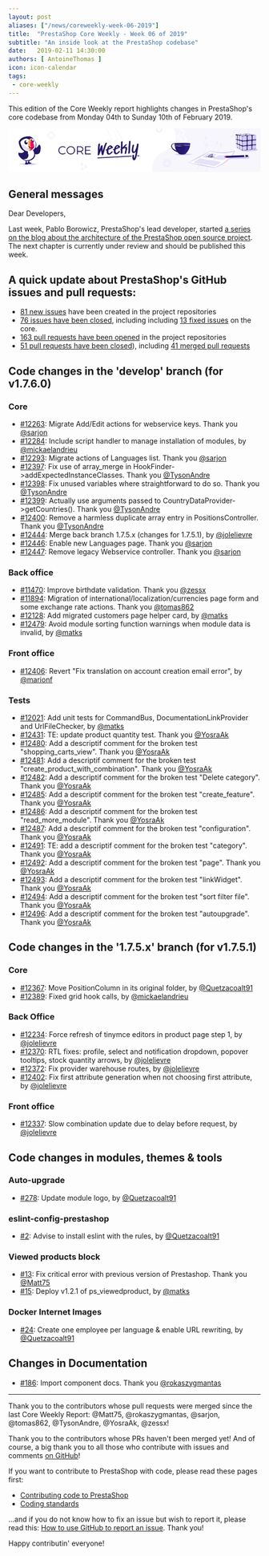 ```yaml
---
layout: post
aliases: ["/news/coreweekly-week-06-2019"]
title:  "PrestaShop Core Weekly - Week 06 of 2019"
subtitle: "An inside look at the PrestaShop codebase"
date:   2019-02-11 14:30:00
authors: [ AntoineThomas ]
icon: icon-calendar
tags:
 - core-weekly
---
```


This edition of the Core Weekly report highlights changes in PrestaShop's core codebase from Monday 04th to Sunday 10th of February 2019.

![Core Weekly banner](/assets/images/2018/12/banner-core-weekly.jpg)


## General messages

Dear Developers,

Last week, Pablo Borowicz, PrestaShop's lead developer, started [a series on the blog about the architecture of the PrestaShop open source project](http://build.prestashop.com/news/prestashop-in-2019-and-beyond-introduction/). The next chapter is currently under review and should be published this week.


## A quick update about PrestaShop's GitHub issues and pull requests:

- [81 new issues](https://github.com/search?q=org%3APrestaShop+is%3Apublic++-repo%3Aprestashop%2Fprestashop.github.io++is%3Aissue+created%3A2019-02-04..2019-02-10) have been created in the project repositories
- [76 issues have been closed](https://github.com/search?q=org%3APrestaShop+is%3Apublic++-repo%3Aprestashop%2Fprestashop.github.io++is%3Aissue+closed%3A2019-02-04..2019-02-10), including including [13 fixed issues](https://github.com/search?q=org%3APrestaShop+is%3Apublic++-repo%3Aprestashop%2Fprestashop.github.io++is%3Aissue+label%3Afixed+closed%3A2019-02-04..2019-02-10) on the core.
- [163 pull requests have been opened](https://github.com/search?q=org%3APrestaShop+is%3Apublic++-repo%3Aprestashop%2Fprestashop.github.io++is%3Apr+created%3A2019-02-04..2019-02-10) in the project repositories
- [51 pull requests have been closed](https://github.com/search?q=org%3APrestaShop+is%3Apublic++-repo%3Aprestashop%2Fprestashop.github.io++is%3Apr+closed%3A2019-02-04..2019-02-10)), including [41 merged pull requests](https://github.com/search?q=org%3APrestaShop+is%3Apublic++-repo%3Aprestashop%2Fprestashop.github.io++is%3Apr+merged%3A2019-02-04..2019-02-10)

## Code changes in the 'develop' branch (for v1.7.6.0)

### Core

* [#12263](https://github.com/PrestaShop/PrestaShop/pull/12263): Migrate Add/Edit actions for webservice keys. Thank you [@sarjon](https://github.com/sarjon)
* [#12284](https://github.com/PrestaShop/PrestaShop/pull/12284): Include script handler to manage installation of modules, by [@mickaelandrieu](https://github.com/mickaelandrieu)
* [#12293](https://github.com/PrestaShop/PrestaShop/pull/12293): Migrate actions of Languages list. Thank you [@sarjon](https://github.com/sarjon)
* [#12397](https://github.com/PrestaShop/PrestaShop/pull/12397): Fix use of array_merge in HookFinder->addExpectedInstanceClasses. Thank you [@TysonAndre](https://github.com/TysonAndre)
* [#12398](https://github.com/PrestaShop/PrestaShop/pull/12398): Fix unused variables where straightforward to do so. Thank you [@TysonAndre](https://github.com/TysonAndre)
* [#12399](https://github.com/PrestaShop/PrestaShop/pull/12399): Actually use arguments passed to CountryDataProvider->getCountries(). Thank you [@TysonAndre](https://github.com/TysonAndre)
* [#12400](https://github.com/PrestaShop/PrestaShop/pull/12400): Remove a harmless duplicate array entry in PositionsController. Thank you [@TysonAndre](https://github.com/TysonAndre)
* [#12444](https://github.com/PrestaShop/PrestaShop/pull/12444): Merge back branch 1.7.5.x (changes for 1.7.5.1), by [@jolelievre](https://github.com/jolelievre)
* [#12446](https://github.com/PrestaShop/PrestaShop/pull/12446): Enable new Languages page. Thank you [@sarjon](https://github.com/sarjon)
* [#12447](https://github.com/PrestaShop/PrestaShop/pull/12447): Remove legacy Webservice controller. Thank you [@sarjon](https://github.com/sarjon)


### Back office

* [#11470](https://github.com/PrestaShop/PrestaShop/pull/11470): Improve birthdate validation. Thank you [@zessx](https://github.com/zessx)
* [#11894](https://github.com/PrestaShop/PrestaShop/pull/11894): Migration of international/localization/currencies page form and some exchange rate actions. Thank you [@tomas862](https://github.com/tomas862)
* [#12128](https://github.com/PrestaShop/PrestaShop/pull/12128): Add migrated customers page helper card, by [@matks](https://github.com/matks)
* [#12479](https://github.com/PrestaShop/PrestaShop/pull/12479): Avoid module sorting function warnings when module data is invalid, by [@matks](https://github.com/matks)


### Front office

* [#12406](https://github.com/PrestaShop/PrestaShop/pull/12406): Revert "Fix translation on account creation email error", by [@marionf](https://github.com/marionf)


### Tests

* [#12021](https://github.com/PrestaShop/PrestaShop/pull/12021): Add unit tests for CommandBus, DocumentationLinkProvider and UrlFileChecker, by [@matks](https://github.com/matks)
* [#12431](https://github.com/PrestaShop/PrestaShop/pull/12431): TE: update product quantity test. Thank you [@YosraAk](https://github.com/YosraAk)
* [#12480](https://github.com/PrestaShop/PrestaShop/pull/12480): Add a descriptif comment for the broken test "shopping_carts_view". Thank you [@YosraAk](https://github.com/YosraAk)
* [#12481](https://github.com/PrestaShop/PrestaShop/pull/12481): Add a descriptif comment for the broken test "create_product_with_combination". Thank you [@YosraAk](https://github.com/YosraAk)
* [#12482](https://github.com/PrestaShop/PrestaShop/pull/12482): Add a descriptif comment for the broken test "Delete category". Thank you [@YosraAk](https://github.com/YosraAk)
* [#12485](https://github.com/PrestaShop/PrestaShop/pull/12485): Add a descriptif comment for the broken test "create_feature". Thank you [@YosraAk](https://github.com/YosraAk)
* [#12486](https://github.com/PrestaShop/PrestaShop/pull/12486): Add a descriptif comment for the broken test "read_more_module". Thank you [@YosraAk](https://github.com/YosraAk)
* [#12487](https://github.com/PrestaShop/PrestaShop/pull/12487): Add a descriptif comment for the broken test "configuration". Thank you [@YosraAk](https://github.com/YosraAk)
* [#12491](https://github.com/PrestaShop/PrestaShop/pull/12491): TE: add a descriptif comment for the broken test "category". Thank you [@YosraAk](https://github.com/YosraAk)
* [#12492](https://github.com/PrestaShop/PrestaShop/pull/12492): Add a descriptif comment for the broken test "page". Thank you [@YosraAk](https://github.com/YosraAk)
* [#12493](https://github.com/PrestaShop/PrestaShop/pull/12493): Add a descriptif comment for the broken test "linkWidget". Thank you [@YosraAk](https://github.com/YosraAk)
* [#12494](https://github.com/PrestaShop/PrestaShop/pull/12494): Add a descriptif comment for the broken test "sort filter file". Thank you [@YosraAk](https://github.com/YosraAk)
* [#12496](https://github.com/PrestaShop/PrestaShop/pull/12496): Add a descriptif comment for the broken test "autoupgrade". Thank you [@YosraAk](https://github.com/YosraAk)


## Code changes in the '1.7.5.x' branch (for v1.7.5.1)

### Core

* [#12367](https://github.com/PrestaShop/PrestaShop/pull/12367): Move PositionColumn in its original folder, by [@Quetzacoalt91](https://github.com/Quetzacoalt91)
* [#12389](https://github.com/PrestaShop/PrestaShop/pull/12389): Fixed grid hook calls, by [@mickaelandrieu](https://github.com/mickaelandrieu)


### Back Office


* [#12234](https://github.com/PrestaShop/PrestaShop/pull/12234): Force refresh of tinymce editors in product page step 1, by [@jolelievre](https://github.com/jolelievre)
* [#12370](https://github.com/PrestaShop/PrestaShop/pull/12370): RTL fixes: profile, select and notification dropdown, popover tooltips, stock quantity arrows, by [@jolelievre](https://github.com/jolelievre)
* [#12372](https://github.com/PrestaShop/PrestaShop/pull/12372): Fix provider warehouse routes, by [@jolelievre](https://github.com/jolelievre)
* [#12402](https://github.com/PrestaShop/PrestaShop/pull/12402): Fix first attribute generation when not choosing first attribute, by [@jolelievre](https://github.com/jolelievre)


### Front office

* [#12337](https://github.com/PrestaShop/PrestaShop/pull/12337): Slow combination update due to delay before request, by [@jolelievre](https://github.com/jolelievre)


## Code changes in modules, themes & tools


###  Auto-upgrade

* [#278](https://github.com/PrestaShop/autoupgrade/pull/278): Update module logo, by [@Quetzacoalt91](https://github.com/Quetzacoalt91)


### eslint-config-prestashop

* [#2](https://github.com/PrestaShop/eslint-config/pull/2): Advise to install eslint with the rules, by [@Quetzacoalt91](https://github.com/Quetzacoalt91)


### Viewed products block

* [#13](https://github.com/PrestaShop/ps_viewedproduct/pull/13): Fix critical error with previous version of Prestashop. Thank you [@Matt75](https://github.com/Matt75)
* [#15](https://github.com/PrestaShop/ps_viewedproduct/pull/15): Deploy v1.2.1 of ps_viewedproduct, by [@matks](https://github.com/matks)


### Docker Internet Images

* [#24](https://github.com/PrestaShop/docker-internal-images/pull/24): Create one employee per language & enable URL rewriting, by [@Quetzacoalt91](https://github.com/Quetzacoalt91)


## Changes in Documentation

* [#186](https://github.com/PrestaShop/docs/pull/186): Import component docs. Thank you [@rokaszygmantas](https://github.com/rokaszygmantas)


<hr />

Thank you to the contributors whose pull requests were merged since the last Core Weekly Report: @Matt75, @rokaszygmantas, @sarjon, @tomas862, @TysonAndre, @YosraAk, @zessx!

Thank you to the contributors whose PRs haven't been merged yet! And of course, a big thank you to all those who contribute with issues and comments [on GitHub](https://github.com/PrestaShop/PrestaShop)!

If you want to contribute to PrestaShop with code, please read these pages first:

 * [Contributing code to PrestaShop](https://devdocs.prestashop.com/1.7/contribute/contribution-guidelines/)
 * [Coding standards](https://devdocs.prestashop.com/1.7/development/coding-standards/)

...and if you do not know how to fix an issue but wish to report it, please read this: [How to use GitHub to report an issue](https://devdocs.prestashop.com/1.7/contribute/contribute-reporting-issues/). Thank you!

Happy contributin' everyone!
